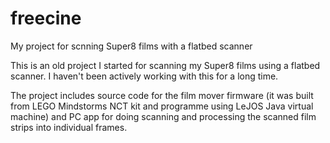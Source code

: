 # freecine
My project for scnning Super8 films with a flatbed scanner

This is an old project I started for scanning my Super8 films using a flatbed scanner. I haven't been actively working with 
this for a long time. 

The project includes source code for the 
film mover firmware (it was built from LEGO Mindstorms NCT kit and programme using LeJOS Java virtual machine) and PC app for 
doing scanning and processing the scanned film strips into individual frames.
